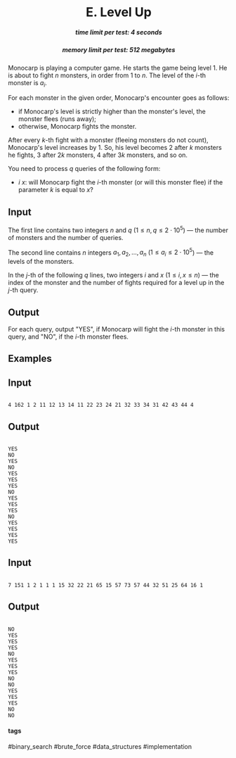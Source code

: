 <h1 style='text-align: center;'> E. Level Up</h1>

<h5 style='text-align: center;'>time limit per test: 4 seconds</h5>
<h5 style='text-align: center;'>memory limit per test: 512 megabytes</h5>

Monocarp is playing a computer game. He starts the game being level $1$. He is about to fight $n$ monsters, in order from $1$ to $n$. The level of the $i$-th monster is $a_i$.

For each monster in the given order, Monocarp's encounter goes as follows:

* if Monocarp's level is strictly higher than the monster's level, the monster flees (runs away);
* otherwise, Monocarp fights the monster.

After every $k$-th fight with a monster (fleeing monsters do not count), Monocarp's level increases by $1$. So, his level becomes $2$ after $k$ monsters he fights, $3$ after $2k$ monsters, $4$ after $3k$ monsters, and so on.

You need to process $q$ queries of the following form:

* $i~x$: will Monocarp fight the $i$-th monster (or will this monster flee) if the parameter $k$ is equal to $x$?
## Input

The first line contains two integers $n$ and $q$ ($1 \le n, q \le 2 \cdot 10^5$) — the number of monsters and the number of queries.

The second line contains $n$ integers $a_1, a_2, \dots, a_n$ ($1 \le a_i \le 2 \cdot 10^5$) — the levels of the monsters.

In the $j$-th of the following $q$ lines, two integers $i$ and $x$ ($1 \le i, x \le n$) — the index of the monster and the number of fights required for a level up in the $j$-th query.

## Output

For each query, output "YES", if Monocarp will fight the $i$-th monster in this query, and "NO", if the $i$-th monster flees.

## Examples

## Input


```

4 162 1 2 11 12 13 14 11 22 23 24 21 32 33 34 31 42 43 44 4
```
## Output


```

YES
NO
YES
NO
YES
YES
YES
NO
YES
YES
YES
NO
YES
YES
YES
YES

```
## Input


```

7 151 1 2 1 1 1 15 32 22 21 65 15 57 73 57 44 32 51 25 64 16 1
```
## Output


```

NO
YES
YES
YES
NO
YES
YES
YES
NO
NO
YES
YES
YES
NO
NO

```


#### tags 

#binary_search #brute_force #data_structures #implementation 
